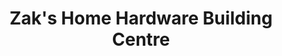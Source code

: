 ---
title: "Zak's Home Hardware Building Centre"
url: /warman/zaks-home-hardware-building-centre/
shop: hardware
---